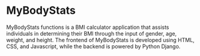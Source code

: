 # MyBodyStats
MyBodyStats functions is a BMI calculator application that assists individuals in determining their BMI through the input of gender, age, weight, and height. The frontend of MyBodyStats is developed using HTML, CSS, and Javascript, while the backend is powered by Python Django.
